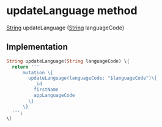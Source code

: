 


# updateLanguage method








[String](https://api.flutter.dev/flutter/dart-core/String-class.html) updateLanguage
([String](https://api.flutter.dev/flutter/dart-core/String-class.html) languageCode)








## Implementation

```dart
String updateLanguage(String languageCode) \{
  return '''
      mutation \{
        updateLanguage(languageCode: "$languageCode")\{
          _id
          firstName
          appLanguageCode
        \}
      \}
  ''';
\}
```







